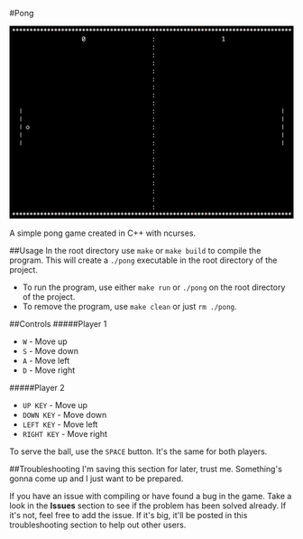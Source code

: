 #Pong

![Screenshot](/screenshots/pong.png)

A simple pong game created in C++ with ncurses.

##Usage
In the root directory use `make` or `make build` to compile the program.  This will create a `./pong` executable in the root directory of the project.

* To run the program, use either `make run` or `./pong` on the root directory of the project.
* To remove the program, use `make clean` or just `rm ./pong`.

##Controls
#####Player 1
* `W` - Move up
* `S` - Move down
* `A` - Move left
* `D` - Move right

#####Player 2
* `UP KEY` - Move up
* `DOWN KEY` - Move down
* `LEFT KEY` - Move left
* `RIGHT KEY` - Move right

To serve the ball, use the `SPACE` button.  It's the same for both players.

##Troubleshooting
I'm saving this section for later, trust me.  Something's gonna come up and I just want to be prepared.

If you have an issue with compiling or have found a bug in the game.  Take a look in the **Issues** section to see if the problem has been solved already.  If it's not, feel free to add the issue.  If it's big, it'll be posted in this troubleshooting section to help out other users.
